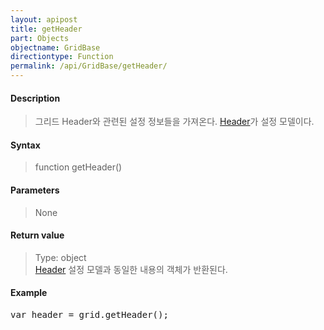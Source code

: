 ```yaml
---
layout: apipost
title: getHeader
part: Objects
objectname: GridBase
directiontype: Function
permalink: /api/GridBase/getHeader/
---
```



#### Description

> 그리드 Header와 관련된 설정 정보들을 가져온다. [Header](/api/types/Header/)가 설정 모델이다.

#### Syntax

> function getHeader()

#### Parameters

> None

#### Return value

> Type: object  
> [Header](/api/types/Header/) 설정 모델과 동일한 내용의 객체가 반환된다.

#### Example

<pre class="prettyprint">
var header = grid.getHeader();
</pre>

